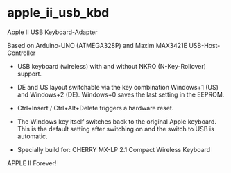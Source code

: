 # apple_ii_usb_kbd
 Apple II USB Keyboard-Adapter

Based on Arduino-UNO (ATMEGA328P) and Maxim MAX3421E USB-Host-Controller

- USB keyboard (wireless) with and without NKRO (N-Key-Rollover) support.

- DE and US layout switchable via the key combination Windows+1 (US) and Windows+2 (DE). Windows+0 saves the last setting in the EEPROM.

- Ctrl+Insert / Ctrl+Alt+Delete triggers a hardware reset.

- The Windows key itself switches back to the original Apple keyboard. This is the default setting after switching on and the switch to USB is automatic.

- Specially build for: CHERRY MX-LP 2.1 Compact Wireless Keyboard

APPLE II Forever! 